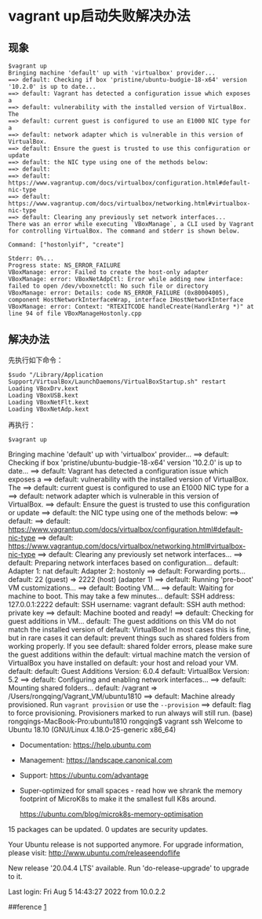 # vagrant up启动失败解决办法
## 现象
```
$vagrant up
Bringing machine 'default' up with 'virtualbox' provider...
==> default: Checking if box 'pristine/ubuntu-budgie-18-x64' version '10.2.0' is up to date...
==> default: Vagrant has detected a configuration issue which exposes a
==> default: vulnerability with the installed version of VirtualBox. The
==> default: current guest is configured to use an E1000 NIC type for a
==> default: network adapter which is vulnerable in this version of VirtualBox.
==> default: Ensure the guest is trusted to use this configuration or update
==> default: the NIC type using one of the methods below:
==> default: 
==> default:   https://www.vagrantup.com/docs/virtualbox/configuration.html#default-nic-type
==> default:   https://www.vagrantup.com/docs/virtualbox/networking.html#virtualbox-nic-type
==> default: Clearing any previously set network interfaces...
There was an error while executing `VBoxManage`, a CLI used by Vagrant
for controlling VirtualBox. The command and stderr is shown below.

Command: ["hostonlyif", "create"]

Stderr: 0%...
Progress state: NS_ERROR_FAILURE
VBoxManage: error: Failed to create the host-only adapter
VBoxManage: error: VBoxNetAdpCtl: Error while adding new interface: failed to open /dev/vboxnetctl: No such file or directory
VBoxManage: error: Details: code NS_ERROR_FAILURE (0x80004005), component HostNetworkInterfaceWrap, interface IHostNetworkInterface
VBoxManage: error: Context: "RTEXITCODE handleCreate(HandlerArg *)" at line 94 of file VBoxManageHostonly.cpp
```

## 解决办法
先执行如下命令：
```
$sudo "/Library/Application Support/VirtualBox/LaunchDaemons/VirtualBoxStartup.sh" restart
Loading VBoxDrv.kext
Loading VBoxUSB.kext
Loading VBoxNetFlt.kext
Loading VBoxNetAdp.kext
```
再执行：
```
$vagrant up
```
Bringing machine 'default' up with 'virtualbox' provider...
==> default: Checking if box 'pristine/ubuntu-budgie-18-x64' version '10.2.0' is up to date...
==> default: Vagrant has detected a configuration issue which exposes a
==> default: vulnerability with the installed version of VirtualBox. The
==> default: current guest is configured to use an E1000 NIC type for a
==> default: network adapter which is vulnerable in this version of VirtualBox.
==> default: Ensure the guest is trusted to use this configuration or update
==> default: the NIC type using one of the methods below:
==> default: 
==> default:   https://www.vagrantup.com/docs/virtualbox/configuration.html#default-nic-type
==> default:   https://www.vagrantup.com/docs/virtualbox/networking.html#virtualbox-nic-type
==> default: Clearing any previously set network interfaces...
==> default: Preparing network interfaces based on configuration...
    default: Adapter 1: nat
    default: Adapter 2: hostonly
==> default: Forwarding ports...
    default: 22 (guest) => 2222 (host) (adapter 1)
==> default: Running 'pre-boot' VM customizations...
==> default: Booting VM...
==> default: Waiting for machine to boot. This may take a few minutes...
    default: SSH address: 127.0.0.1:2222
    default: SSH username: vagrant
    default: SSH auth method: private key
==> default: Machine booted and ready!
==> default: Checking for guest additions in VM...
    default: The guest additions on this VM do not match the installed version of
    default: VirtualBox! In most cases this is fine, but in rare cases it can
    default: prevent things such as shared folders from working properly. If you see
    default: shared folder errors, please make sure the guest additions within the
    default: virtual machine match the version of VirtualBox you have installed on
    default: your host and reload your VM.
    default: 
    default: Guest Additions Version: 6.0.4
    default: VirtualBox Version: 5.2
==> default: Configuring and enabling network interfaces...
==> default: Mounting shared folders...
    default: /vagrant => /Users/rongqing/Vagrant_VM/ubuntu1810
==> default: Machine already provisioned. Run `vagrant provision` or use the `--provision`
==> default: flag to force provisioning. Provisioners marked to run always will still run.
(base) rongqings-MacBook-Pro:ubuntu1810 rongqing$ vagrant ssh
Welcome to Ubuntu 18.10 (GNU/Linux 4.18.0-25-generic x86_64)

 * Documentation:  https://help.ubuntu.com
 * Management:     https://landscape.canonical.com
 * Support:        https://ubuntu.com/advantage

 * Super-optimized for small spaces - read how we shrank the memory
   footprint of MicroK8s to make it the smallest full K8s around.

   https://ubuntu.com/blog/microk8s-memory-optimisation

15 packages can be updated.
0 updates are security updates.

Your Ubuntu release is not supported anymore.
For upgrade information, please visit:
http://www.ubuntu.com/releaseendoflife

New release '20.04.4 LTS' available.
Run 'do-release-upgrade' to upgrade to it.

Last login: Fri Aug  5 14:43:27 2022 from 10.0.2.2

##ference
[1](https://stackoverflow.com/questions/21069908/vboxmanage-error-failed-to-create-the-host-only-adapter)
